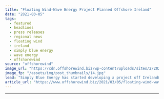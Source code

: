 ```yaml
---
title: "Floating Wind-Wave Energy Project Planned Offshore Ireland"
date: "2021-03-05"
tags: 
  - featured
  - headlines
  - press releases
  - regional news
  - floating wind
  - ireland
  - simply blue energy
  - wave energy
  - offshorewind
source: "offshorewind"
image_url: "https://cdn.offshorewind.biz/wp-content/uploads/sites/2/2021/03/05092004/Floating-Wind-Wave-Hybrid-Planned-Offshore-Ireland.jpg"
image_fp: "/assets/img/post_thumbnails/14.jpg"
lead: "Simply Blue Energy has started developing a project off Ireland&#8217;s west coast that will"
article_url: "https://www.offshorewind.biz/2021/03/05/floating-wind-wave-energy-project-planned-offshore-ireland/"
---
```


---
